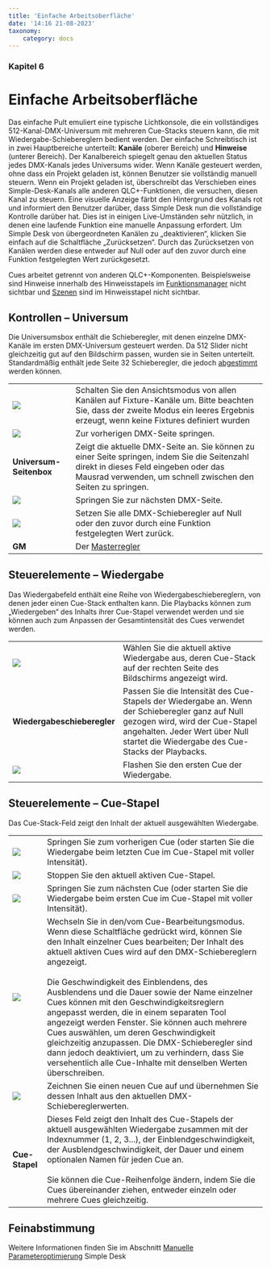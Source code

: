 ```yaml
---
title: 'Einfache Arbeitsoberfläche'
date: '14:16 21-08-2023'
taxonomy:
    category: docs
---
```


<style>
    #kapitel p {
        text-align: left;
    }
</style>
### Kapitel 6

# Einfache Arbeitsoberfläche

Das einfache Pult emuliert eine typische Lichtkonsole, die ein vollständiges 512-Kanal-DMX-Universum mit mehreren Cue-Stacks steuern kann, die mit Wiedergabe-Schiebereglern bedient werden.
Der einfache Schreibtisch ist in zwei Hauptbereiche unterteilt: **Kanäle** (oberer Bereich) und **Hinweise** (unterer Bereich).
Der Kanalbereich spiegelt genau den aktuellen Status jedes DMX-Kanals jedes Universums wider. Wenn Kanäle gesteuert werden, ohne dass ein Projekt geladen ist, können Benutzer sie vollständig manuell steuern.
Wenn ein Projekt geladen ist, überschreibt das Verschieben eines Simple-Desk-Kanals alle anderen QLC+-Funktionen, die versuchen, diesen Kanal zu steuern. Eine visuelle Anzeige färbt den Hintergrund des Kanals rot und informiert den Benutzer darüber, dass Simple Desk nun die vollständige Kontrolle darüber hat.
Dies ist in einigen Live-Umständen sehr nützlich, in denen eine laufende Funktion eine manuelle Anpassung erfordert.
Um Simple Desk von übergeordneten Kanälen zu „deaktivieren“, klicken Sie einfach auf die Schaltfläche „Zurücksetzen“. Durch das Zurücksetzen von Kanälen werden diese entweder auf Null oder auf den zuvor durch eine Funktion festgelegten Wert zurückgesetzt.

Cues arbeitet getrennt von anderen QLC+-Komponenten. Beispielsweise sind Hinweise innerhalb des Hinweisstapels im [Funktionsmanager](/function-manager) nicht sichtbar und [Szenen](/basics/glossary-and-concepts#szene) sind im Hinweisstapel nicht sichtbar.

Kontrollen – Universum
-------------------

Die Universumsbox enthält die Schieberegler, mit denen einzelne DMX-Kanäle im ersten DMX-Universum gesteuert werden. Da 512 Slider nicht gleichzeitig gut auf den Bildschirm passen, wurden sie in Seiten unterteilt. Standardmäßig enthält jede Seite 32 Schieberegler, die jedoch [abgestimmt](#feinabstimmung) werden können.

|     |     |
| --- | --- |
| ![](/basics/tabview.png) | Schalten Sie den Ansichtsmodus von allen Kanälen auf Fixture-Kanäle um. Bitte beachten Sie, dass der zweite Modus ein leeres Ergebnis erzeugt, wenn keine Fixtures definiert wurden |
| ![](/basics/back.png) | Zur vorherigen DMX-Seite springen. |
| **Universum-Seitenbox** | Zeigt die aktuelle DMX-Seite an. Sie können zu einer Seite springen, indem Sie die Seitenzahl direkt in dieses Feld eingeben oder das Mausrad verwenden, um schnell zwischen den Seiten zu springen. |
| ![](/basics/forward.png) | Springen Sie zur nächsten DMX-Seite. |
| ![](/basics/fileclose.png) | Setzen Sie alle DMX-Schieberegler auf Null oder den zuvor durch eine Funktion festgelegten Wert zurück. |
| **GM** | Der [Masterregler](/basics/glossary-and-concepts#masterregler) |

Steuerelemente – Wiedergabe
-------------------

Das Wiedergabefeld enthält eine Reihe von Wiedergabeschiebereglern, von denen jeder einen Cue-Stack enthalten kann. Die Playbacks können zum „Wiedergeben“ des Inhalts ihrer Cue-Stapel verwendet werden und sie können auch zum Anpassen der Gesamtintensität des Cues verwendet werden.

|     |     |
| --- | --- |
| ![](/basics/check.png) | Wählen Sie die aktuell aktive Wiedergabe aus, deren Cue-Stack auf der rechten Seite des Bildschirms angezeigt wird. |
| **Wiedergabeschieberegler** | Passen Sie die Intensität des Cue-Stapels der Wiedergabe an. Wenn der Schieberegler ganz auf Null gezogen wird, wird der Cue-Stapel angehalten. Jeder Wert über Null startet die Wiedergabe des Cue-Stacks der Playbacks. |
| ![](/basics/flash.png) | Flashen Sie den ersten Cue der Wiedergabe. |

Steuerelemente – Cue-Stapel
--------------------

Das Cue-Stack-Feld zeigt den Inhalt der aktuell ausgewählten Wiedergabe.

|     |     |
| --- | --- |
| ![](/basics/back.png) | Springen Sie zum vorherigen Cue (oder starten Sie die Wiedergabe beim letzten Cue im Cue-Stapel mit voller Intensität). |
| ![](/basics/player_stop.png) | Stoppen Sie den aktuell aktiven Cue-Stapel. |
| ![](/basics/forward.png) | Springen Sie zum nächsten Cue (oder starten Sie die Wiedergabe beim ersten Cue im Cue-Stapel mit voller Intensität). |
| ![](/basics/edit.png) | Wechseln Sie in den/vom Cue-Bearbeitungsmodus. Wenn diese Schaltfläche gedrückt wird, können Sie den Inhalt einzelner Cues bearbeiten; Der Inhalt des aktuell aktiven Cues wird auf den DMX-Schiebereglern angezeigt.<br><br>Die Geschwindigkeit des Einblendens, des Ausblendens und die Dauer sowie der Name einzelner Cues können mit den Geschwindigkeitsreglern angepasst werden, die in einem separaten Tool angezeigt werden Fenster. Sie können auch mehrere Cues auswählen, um deren Geschwindigkeit gleichzeitig anzupassen. Die DMX-Schieberegler sind dann jedoch deaktiviert, um zu verhindern, dass Sie versehentlich alle Cue-Inhalte mit denselben Werten überschreiben. |
| ![](/basics/record.png) | Zeichnen Sie einen neuen Cue auf und übernehmen Sie dessen Inhalt aus den aktuellen DMX-Schiebereglerwerten. |
| **Cue-Stapel** | Dieses Feld zeigt den Inhalt des Cue-Stapels der aktuell ausgewählten Wiedergabe zusammen mit der Indexnummer (1, 2, 3...), der Einblendgeschwindigkeit, der Ausblendgeschwindigkeit, der Dauer und einem optionalen Namen für jeden Cue an.<br><br>Sie können die Cue-Reihenfolge ändern, indem Sie die Cues übereinander ziehen, entweder einzeln oder mehrere Cues gleichzeitig. |

[](#feinabstimmung)

Feinabstimmung
------

Weitere Informationen finden Sie im Abschnitt [Manuelle Parameteroptimierung](/advanced/parameters-tuning#1-einfache-oberfläche) Simple Desk